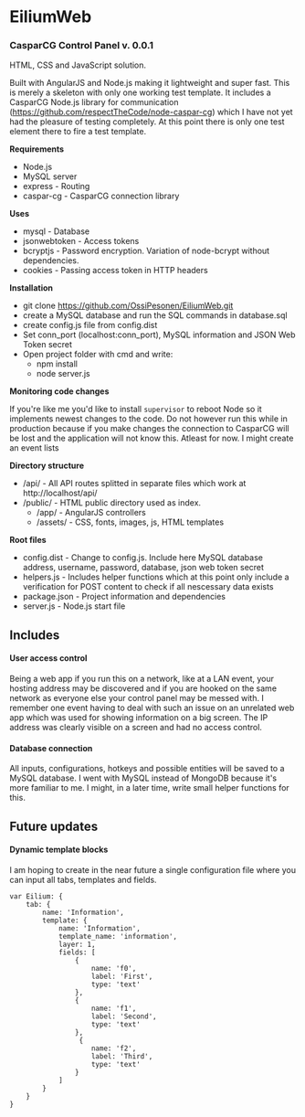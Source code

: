 # EiliumWeb
### CasparCG Control Panel v. 0.0.1

HTML, CSS and JavaScript solution.

Built with AngularJS and Node.js making it lightweight and super fast. This is merely a skeleton with only one working test template. It includes a CasparCG Node.js library for communication (https://github.com/respectTheCode/node-caspar-cg) which I have not yet had the pleasure of testing completely. At this point there is only one test element there to fire a test template.

**Requirements**

- Node.js
- MySQL server
- express - Routing
- caspar-cg - CasparCG connection library

**Uses**

- mysql - Database
- jsonwebtoken - Access tokens
- bcryptjs - Password encryption. Variation of node-bcrypt without dependencies.
- cookies - Passing access token in HTTP headers

**Installation**

- git clone https://github.com/OssiPesonen/EiliumWeb.git
- create a MySQL database and run the SQL commands in database.sql
- create config.js file from config.dist
- Set conn_port (localhost:conn_port), MySQL information and JSON Web Token secret
- Open project folder with cmd and write:
    - npm install
    - node server.js

**Monitoring code changes**

If you're like me you'd like to install `supervisor` to reboot Node so it implements newest changes to the code. Do not however run this while in production because if you make changes the connection to CasparCG will be lost and the application will not know this. Atleast for now. I might create an event lists


**Directory structure**

- /api/ - All API routes splitted in separate files which work at http://localhost/api/
- /public/ - HTML public directory used as index.
    - /app/ - AngularJS controllers
    - /assets/ - CSS, fonts, images, js, HTML templates

**Root files**

- config.dist - Change to config.js. Include here MySQL database address, username, password, database, json web token secret
- helpers.js - Includes helper functions which at this point only include a verification for POST content to check if all nescessary data exists
- package.json - Project information and dependencies
- server.js - Node.js start file


## Includes

#### User access control

Being a web app if you run this on a network, like at a LAN event, your hosting address may be discovered and if you
are hooked on the same network as everyone else your control panel may be messed with. I remember one event
having to deal with such an issue on an unrelated web app which was used for showing information on a big screen.
The IP address was clearly visible on a screen and had no access control.

#### Database connection

All inputs, configurations, hotkeys and possible entities will be saved to a MySQL database. I went with MySQL instead
of MongoDB because it's more familiar to me. I might, in a later time, write small helper functions for this.

## Future updates

#### Dynamic template blocks

I am hoping to create in the near future a single configuration file where you can input all tabs, templates and fields.

    var Eilium: {
        tab: {
            name: 'Information',
            template: {
                name: 'Information',
                template_name: 'information',
                layer: 1,
                fields: [
                    {
                        name: 'f0',
                        label: 'First',
                        type: 'text'
                    },
                    {
                        name: 'f1',
                        label: 'Second',
                        type: 'text'
                    },
                     {
                        name: 'f2',
                        label: 'Third',
                        type: 'text'
                    }
                ]
            }
        }
    }